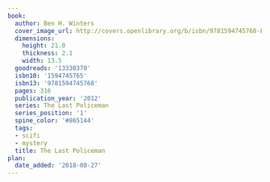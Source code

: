 ```yaml
---
book:
  author: Ben H. Winters
  cover_image_url: http://covers.openlibrary.org/b/isbn/9781594745768-L.jpg
  dimensions:
    height: 21.0
    thickness: 2.1
    width: 13.5
  goodreads: '13330370'
  isbn10: '1594745765'
  isbn13: '9781594745768'
  pages: 316
  publication_year: '2012'
  series: The Last Policeman
  series_position: '1'
  spine_color: '#865144'
  tags:
  - scifi
  - mystery
  title: The Last Policeman
plan:
  date_added: '2018-08-27'
---
```

